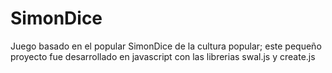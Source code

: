 # SimonDice
Juego basado en el popular SimonDice de la cultura popular; este pequeño proyecto fue desarrollado en javascript con las librerias swal.js y create.js
